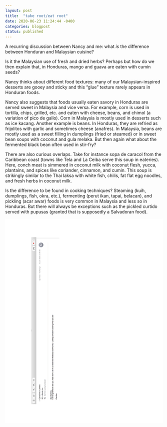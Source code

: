 ```yaml
---
layout: post
title:  "take root/eat root"
date: 2020-06-23 11:24:44 -0400
categories: blogpost
status: published
---
```

A recurring discussion between Nancy and me: what *is* the difference between Honduran and Malaysian cuisine? 

Is it the Malaysian use of fresh and dried herbs? Perhaps but how do we then explain that, in Honduras, mango and guava are eaten with cumin seeds? 

Nancy thinks about different food textures: many of our Malaysian-inspired desserts are gooey and sticky and this “glue” texture rarely appears in Honduran foods. 

Nancy also suggests that foods usually eaten savory in Honduras are served sweet in Malaysia and vice versa. For example, corn is used in tortilla, chips, grilled, etc. and eaten with cheese, beans, and chimol (a variation of pico de gallo). Corn in Malaysia is mostly used in desserts such as ice kacang. Another example is beans. In Honduras, they are refried as frijolitos with garlic and sometimes cheese (anafres). In Malaysia, beans are mostly used as a sweet filling in dumplings (fried or steamed) or in sweet bean soups with coconut and gula melaka. But then again what about the fermented black bean often used in stir-fry?

There are also curious overlaps. Take for instance sopa de caracol from the Caribbean coast (towns like Tela and La Ceiba serve this soup in eateries). Here, conch meat is simmered in coconut milk with coconut flesh, yucca, plantains, and spices like coriander, cinnamon, and cumin. This soup is strikingly similar to the Thai laksa with white fish, chilis, fat flat egg noodles, and fresh herbs in coconut milk. 

Is the difference to be found in cooking techniques? Steaming (kuih, dumplings, fish, okra, etc.), fermenting (perut ikan, tapai, belacan), and pickling (acar awar) foods is very common in Malaysia and less so in Honduras. But there will always be exceptions such as the pickled curtido served with pupusas (granted that is supposedly a Salvadoran food).

![]( takeroot.png)
